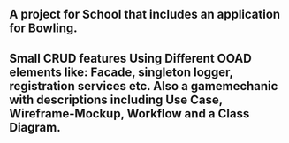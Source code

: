 A project for School that includes an application for Bowling.
-----
Small CRUD features
Using Different OOAD elements like:
Facade, singleton logger, registration services etc.
Also a gamemechanic with descriptions including Use Case, Wireframe-Mockup, Workflow and a Class Diagram.
-----
